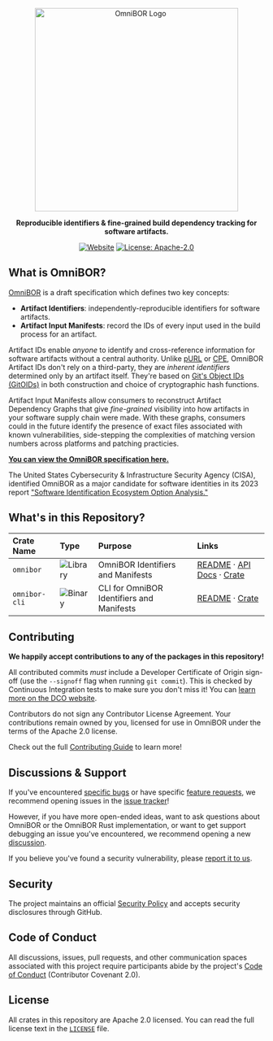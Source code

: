 <div align="center">

<br>

<img alt="OmniBOR Logo" width="400rem" src="https://raw.githubusercontent.com/omnibor/omnibor-rs/main/assets/omnibor-logo.svg">

<br>

__Reproducible identifiers &amp; fine-grained build dependency tracking for software artifacts.__

[![Website](https://img.shields.io/badge/website-omnibor.io-blue)](https://omnibor.io) [![License: Apache-2.0](https://img.shields.io/badge/license-Apache--2.0-blue)](https://github.com/omnibor/omnibor-rs/blob/main/LICENSE)

</div>

## What is OmniBOR?

[OmniBOR][omnibor] is a draft specification which defines two key concepts:

- __Artifact Identifiers__: independently-reproducible identifiers for
  software artifacts.
- __Artifact Input Manifests__: record the IDs of every input used in the
  build process for an artifact.

Artifact IDs enable _anyone_ to identify and cross-reference information for
software artifacts without a central authority. Unlike [pURL][purl] or [CPE][cpe],
OmniBOR Artifact IDs don't rely on a third-party, they are _inherent
identifiers_ determined only by an artifact itself. They're based on
[Git's Object IDs (GitOIDs)][gitoid] in both construction and choice of
cryptographic hash functions.

Artifact Input Manifests allow consumers to reconstruct Artifact Dependency
Graphs that give _fine-grained_ visibility into how artifacts in your
software supply chain were made. With these graphs, consumers could
in the future identify the presence of exact files associated with known
vulnerabilities, side-stepping the complexities of matching version numbers
across platforms and patching practicies.

[__You can view the OmniBOR specification here.__][omnibor_spec]

The United States Cybersecurity & Infrastructure Security Agency (CISA),
identified OmniBOR as a major candidate for software identities
in its 2023 report ["Software Identification Ecosystem Option
Analysis."][cisa_report]

## What's in this Repository?

| Crate Name    | Type                                                      | Purpose                                   | Links                                                                                                           |
|:--------------|:----------------------------------------------------------|:------------------------------------------|:----------------------------------------------------------------------------------------------------------------|
| `omnibor`     | ![Library](https://img.shields.io/badge/Library-darkblue) | OmniBOR Identifiers and Manifests         | [README][omnibor_r] &middot; [API Docs][omnibor_d] &middot; [Crate][omnibor_cr] |
| `omnibor-cli` | ![Binary](https://img.shields.io/badge/Binary-darkgreen)  | CLI for OmniBOR Identifiers and Manifests | [README][omnibor_cli_r] &middot; [Crate][omnibor_cli_cr]                    |

## Contributing

__We happily accept contributions to any of the packages in this repository!__

All contributed commits _must_ include a Developer Certificate of Origin
sign-off (use the `--signoff` flag when running `git commit`). This is checked
by Continuous Integration tests to make sure you don't miss it! You can
[learn more on the DCO website][dco].

Contributors do not sign any Contributor License Agreement. Your contributions
remain owned by you, licensed for use in OmniBOR under the terms of the Apache
2.0 license.

Check out the full [Contributing Guide][contributing] to learn more!

## Discussions & Support

If you've encountered [specific bugs][bugs] or have specific
[feature requests][features], we recommend opening issues in the
[issue tracker][issues]!

However, if you have more open-ended ideas, want to ask questions
about OmniBOR or the OmniBOR Rust implementation, or want to get support
debugging an issue you've encountered, we recommend opening a new
[discussion][discussion].

If you believe you've found a security vulnerability, please
[report it to us][vuln].

## Security

The project maintains an official [Security Policy][security] and accepts
security disclosures through GitHub.

## Code of Conduct

All discussions, issues, pull requests, and other communication spaces
associated with this project require participants abide by the project's
[Code of Conduct][coc] (Contributor Covenant 2.0).

## License

All crates in this repository are Apache 2.0 licensed. You can read the full
license text in the [`LICENSE`][license] file.

[contributing]: CONTRIBUTING.md
[cbindgen]: https://github.com/eqrion/cbindgen
[cisa_report]: https://www.cisa.gov/sites/default/files/2023-10/Software-Identification-Ecosystem-Option-Analysis-508c.pdf
[cpe]: https://nvd.nist.gov/products/cpe
[gitoid]: https://git-scm.com/book/en/v2/Git-Internals-Git-Objects
[license]: https://github.com/omnibor/omnibor-rs/blob/main/LICENSE
[omnibor]: https://omnibor.io
[omnibor_cr]: https://crates.io/crates/omnibor
[omnibor_r]: https://github.com/omnibor/omnibor-rs/blob/main/omnibor/README.md
[omnibor_d]: https://docs.rs/crate/omnibor/latest
[omnibor_cli_r]: https://github.com/omnibor/omnibor-rs/blob/main/omnibor-cli/README.md
[omnibor_cli_cr]: https://crates.io/crates/omnibor-cli
[omnibor_spec]: https://github.com/omnibor/spec
[purl]: https://github.com/package-url/purl-spec
[xtask_r]: https://github.com/omnibor/omnibor-rs/blob/main/xtask/README.md
[dco]: https://developercertificate.org/
[security]: https://github.com/omnibor/omnibor-rs/blob/main/SECURITY.md
[coc]: https://github.com/omnibor/omnibor-rs/blob/main/CODE_OF_CONDUCT.md
[bugs]: https://github.com/omnibor/omnibor-rs/issues/new?assignees=&labels=&projects=&template=bug_report.md&title=
[features]: https://github.com/omnibor/omnibor-rs/issues/new?assignees=&labels=&projects=&template=feature_request.md&title=
[issues]: https://github.com/omnibor/omnibor-rs/issues
[discussion]: https://github.com/omnibor/omnibor-rs/discussions
[vuln]: https://github.com/omnibor/omnibor-rs/security/advisories/new
